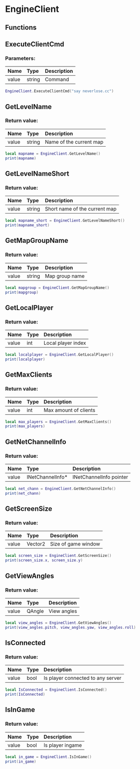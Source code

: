 # EngineClient

## Functions

## ExecuteClientCmd

### Parameters:

| Name | Type | Description |
| :--- | :--- | :--- |
| value | string | Command |

```lua
EngineClient.ExecuteClientCmd("say neverlose.cc")
```

## GetLevelName

### Return value:

| Name | Type | Description |
| :--- | :--- | :--- |
| value | string | Name of the current map |

```lua
local mapname = EngineClient.GetLevelName()
print(mapname)
```

## GetLevelNameShort

### Return value:

| Name | Type | Description |
| :--- | :--- | :--- |
| value | string | Short name of the current map |

```lua
local mapname_short = EngineClient.GetLevelNameShort()
print(mapname_short)
```

## GetMapGroupName

### Return value:

| Name | Type | Description |
| :--- | :--- | :--- |
| value | string | Map group name |

```lua
local mapgroup = EngineClient.GetMapGroupName()
print(mapgroup)
```

## GetLocalPlayer

### Return value:

| Name | Type | Description |
| :--- | :--- | :--- |
| value | int | Local player index |

```lua
local localplayer = EngineClient.GetLocalPlayer()
print(localplayer)
```

## GetMaxClients

### Return value:

| Name | Type | Description |
| :--- | :--- | :--- |
| value | int | Max amount of clients |

```lua
local max_players = EngineClient.GetMaxClients()
print(max_players)
```

## GetNetChannelInfo

### Return value:

| Name | Type | Description |
| :--- | :--- | :--- |
| value | INetChannelInfo\* | INetChannelInfo pointer |

```lua
local net_chann = EngineClient.GetNetChannelInfo()
print(net_chann)
```

## GetScreenSize

### Return value:

| Name | Type | Description |
| :--- | :--- | :--- |
| value | Vector2 | Size of game window |

```lua
local screen_size = EngineClient.GetScreenSize()
print(screen_size.x, screen_size.y)
```

## GetViewAngles

### Return value:

| Name | Type | Description |
| :--- | :--- | :--- |
| value | QAngle | View angles |

```lua
local view_angles = EngineClient.GetViewAngles()
print(view_angles.pitch, view_angles.yaw, view_angles.roll)
```

## IsConnected

### Return value:

| Name | Type | Description |
| :--- | :--- | :--- |
| value | bool | Is player connected to any server |

```lua
local IsConnected = EngineClient.IsConnected()
print(IsConnected)
```

## IsInGame

### Return value:

| Name | Type | Description |
| :--- | :--- | :--- |
| value | bool | Is player ingame |

```lua
local in_game = EngineClient.IsInGame()
print(in_game)
```
